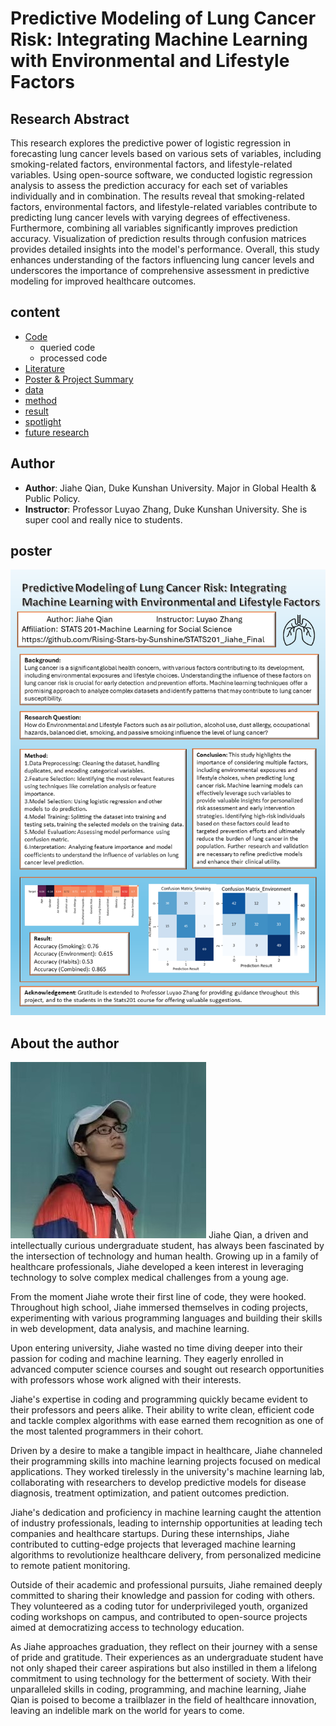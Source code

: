 # Predictive Modeling of Lung Cancer Risk: Integrating Machine Learning with Environmental and Lifestyle Factors

## Research Abstract
This research explores the predictive power of logistic regression in forecasting lung cancer levels based on various sets of variables, including smoking-related factors, environmental factors, and lifestyle-related variables. Using open-source software, we conducted logistic regression analysis to assess the prediction accuracy for each set of variables individually and in combination. The results reveal that smoking-related factors, environmental factors, and lifestyle-related variables contribute to predicting lung cancer levels with varying degrees of effectiveness. Furthermore, combining all variables significantly improves prediction accuracy. Visualization of prediction results through confusion matrices provides detailed insights into the model's performance. Overall, this study enhances understanding of the factors influencing lung cancer levels and underscores the importance of comprehensive assessment in predictive modeling for improved healthcare outcomes.

## content
- [Code](https://github.com/Rising-Stars-by-Sunshine/STATS201_Jiahe_Final/tree/main/Code)
  - queried code
  - processed code
- [Literature](https://github.com/Rising-Stars-by-Sunshine/STATS201_Jiahe_Final/tree/main/Literature)
- [Poster & Project Summary](https://github.com/Rising-Stars-by-Sunshine/STATS201_Jiahe_Final/tree/main/Poster%20and%20Project%20Summary)
- [data](https://github.com/Rising-Stars-by-Sunshine/STATS201_Jiahe_Final/tree/main/data)
- [method](https://github.com/Rising-Stars-by-Sunshine/STATS201_Jiahe_Final/tree/main/method)
- [result](https://github.com/Rising-Stars-by-Sunshine/STATS201_Jiahe_Final/tree/main/result)
- [spotlight](https://github.com/Rising-Stars-by-Sunshine/STATS201_Jiahe_Final/tree/main/spotlight)
- [future research](https://github.com/Rising-Stars-by-Sunshine/STATS201_Jiahe_Final/tree/main/furture%20research)

## Author
- **Author**: Jiahe Qian, Duke Kunshan University. Major in Global Health & Public Policy.
- **Instructor**: Professor Luyao Zhang, Duke Kunshan University. She is super cool and really nice to students.

## poster
![image](Poster%20and%20Project%20Summary/poster.png)

## About the author
![image](https://github.com/Rising-Stars-by-Sunshine/STATS201_Jiahe_Final/blob/9742ba6ee0a9585b3755ab144c65ff429c8956b4/%E5%95%8A%E5%95%8A%E5%95%8A%E5%95%8A.jpg)
Jiahe Qian, a driven and intellectually curious undergraduate student, has always been fascinated by the intersection of technology and human health. Growing up in a family of healthcare professionals, Jiahe developed a keen interest in leveraging technology to solve complex medical challenges from a young age.

From the moment Jiahe wrote their first line of code, they were hooked. Throughout high school, Jiahe immersed themselves in coding projects, experimenting with various programming languages and building their skills in web development, data analysis, and machine learning.

Upon entering university, Jiahe wasted no time diving deeper into their passion for coding and machine learning. They eagerly enrolled in advanced computer science courses and sought out research opportunities with professors whose work aligned with their interests.

Jiahe's expertise in coding and programming quickly became evident to their professors and peers alike. Their ability to write clean, efficient code and tackle complex algorithms with ease earned them recognition as one of the most talented programmers in their cohort.

Driven by a desire to make a tangible impact in healthcare, Jiahe channeled their programming skills into machine learning projects focused on medical applications. They worked tirelessly in the university's machine learning lab, collaborating with researchers to develop predictive models for disease diagnosis, treatment optimization, and patient outcomes prediction.

Jiahe's dedication and proficiency in machine learning caught the attention of industry professionals, leading to internship opportunities at leading tech companies and healthcare startups. During these internships, Jiahe contributed to cutting-edge projects that leveraged machine learning algorithms to revolutionize healthcare delivery, from personalized medicine to remote patient monitoring.

Outside of their academic and professional pursuits, Jiahe remained deeply committed to sharing their knowledge and passion for coding with others. They volunteered as a coding tutor for underprivileged youth, organized coding workshops on campus, and contributed to open-source projects aimed at democratizing access to technology education.

As Jiahe approaches graduation, they reflect on their journey with a sense of pride and gratitude. Their experiences as an undergraduate student have not only shaped their career aspirations but also instilled in them a lifelong commitment to using technology for the betterment of society. With their unparalleled skills in coding, programming, and machine learning, Jiahe Qian is poised to become a trailblazer in the field of healthcare innovation, leaving an indelible mark on the world for years to come.
